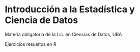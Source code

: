 # Introducción a la Estadística y Ciencia de Datos
Materia obligatoria de la Lic. en Ciencias de Datos, UBA


Ejercicios resueltos en R
